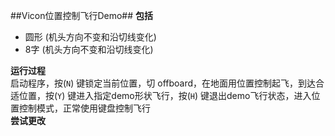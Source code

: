 ##Vicon位置控制飞行Demo##
**包括**  

 - 圆形 (机头方向不变和沿切线变化)  
 - 8字 (机头方向不变和沿切线变化)    

**运行过程**  
启动程序，按(`N`) 键锁定当前位置，切 offboard，在地面用位置控制起飞，到达合适位置，按(`Y`) 键进入指定demo形状飞行，按(`H`) 键退出demo飞行状态，进入位置控制模式，正常使用键盘控制飞行  
**尝试更改**